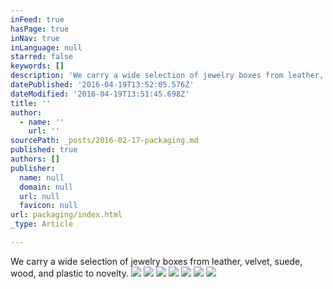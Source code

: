 ```yaml
---
inFeed: true
hasPage: true
inNav: true
inLanguage: null
starred: false
keywords: []
description: 'We carry a wide selection of jewelry boxes from leather, velvet, suede, wood, and plastic to novelty.'
datePublished: '2016-04-19T13:52:05.576Z'
dateModified: '2016-04-19T13:51:45.698Z'
title: ''
author:
  - name: ''
    url: ''
sourcePath: _posts/2016-02-17-packaging.md
published: true
authors: []
publisher:
  name: null
  domain: null
  url: null
  favicon: null
url: packaging/index.html
_type: Article

---
```

We carry a wide selection of jewelry boxes from leather, velvet, suede, wood, and plastic to novelty.
![](https://the-grid-user-content.s3-us-west-2.amazonaws.com/e67cebe3-eec3-4c2b-9ac9-b6e13991d9c7.jpg)
![](https://the-grid-user-content.s3-us-west-2.amazonaws.com/9563effb-b87d-4c18-9921-707e9b15ea06.jpg)
![](https://the-grid-user-content.s3-us-west-2.amazonaws.com/550e53d1-c4ab-4d1a-a0ec-5332f719bf62.jpg)
![](https://the-grid-user-content.s3-us-west-2.amazonaws.com/c4e478e2-cfc4-4fe8-9987-4427e0553e9a.jpg)
![](https://the-grid-user-content.s3-us-west-2.amazonaws.com/3acd63b9-79e5-4d43-b12f-407fa2711ed0.jpg)
![](https://the-grid-user-content.s3-us-west-2.amazonaws.com/f46980c9-44a3-4248-bb60-12984725fdaf.jpg)
![](https://the-grid-user-content.s3-us-west-2.amazonaws.com/7b07d098-ca89-4338-86a4-d01c6ad5e497.jpg)